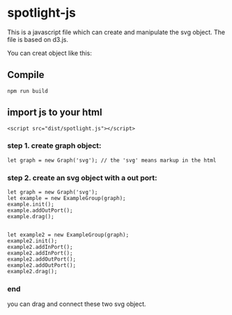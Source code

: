 # spotlight-js

This is a javascript file which can create and manipulate the svg object. The file is based on d3.js.

You can creat object like this:


## Compile

	npm run build

## import js to your html

	<script src="dist/spotlight.js"></script>

### step 1. create graph object:

	let graph = new Graph('svg'); // the 'svg' means markup in the html

### step 2. create an svg object with a out port:

	let graph = new Graph('svg');
	let example = new ExampleGroup(graph);
	example.init();
	example.addOutPort();
	example.drag();


	let example2 = new ExampleGroup(graph);
	example2.init();
	example2.addInPort();
	example2.addInPort();
	example2.addOutPort();
	example2.addOutPort();
	example2.drag();

### end
you can drag and connect these two svg object.
